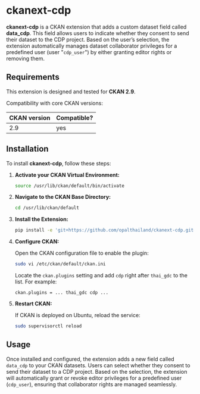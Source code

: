 # ckanext-cdp

**ckanext-cdp** is a CKAN extension that adds a custom dataset field called **data_cdp**. This field allows users to indicate whether they consent to send their dataset to the CDP project. Based on the user’s selection, the extension automatically manages dataset collaborator privileges for a predefined user (user "`cdp_user`") by either granting editor rights or removing them.

## Requirements

This extension is designed and tested for **CKAN 2.9**.

Compatibility with core CKAN versions:

| CKAN version | Compatible? |
| ------------ | ----------- |
| 2.9          | yes         |

## Installation

To install **ckanext-cdp**, follow these steps:

1. **Activate your CKAN Virtual Environment:**

   ```bash
   source /usr/lib/ckan/default/bin/activate
   ```

2. **Navigate to the CKAN Base Directory:**

   ```bash
   cd /usr/lib/ckan/default
   ```

3. **Install the Extension:**

   ```bash
   pip install -e 'git+https://github.com/opalthailand/ckanext-cdp.git#egg=ckanext-cdp'
   ```

4. **Configure CKAN:**

   Open the CKAN configuration file to enable the plugin:

   ```bash
   sudo vi /etc/ckan/default/ckan.ini
   ```

   Locate the `ckan.plugins` setting and add `cdp` right after `thai_gdc` to the list. For example:

   ```
   ckan.plugins = ... thai_gdc cdp ...
   ```

5. **Restart CKAN:**

   If CKAN is deployed on Ubuntu, reload the service:

   ```bash
   sudo supervisorctl reload
   ```

## Usage

Once installed and configured, the extension adds a new field called `data_cdp` to your CKAN datasets. Users can select whether they consent to send their dataset to a CDP project. Based on the selection, the extension will automatically grant or revoke editor privileges for a predefined user (`cdp_user`), ensuring that collaborator rights are managed seamlessly.